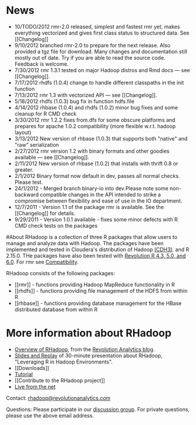 &nbsp;
# News
* 10/TODO/2012 rmr-2.0 released, simplest and fastest rmr yet, makes everything vectorized and gives first class status to structured data. See [[Changelog]]
* 9/10/2012 branched rmr-2.0 to prepare for the next release. Also provided a tgz file for download. Many changes and documentation still mostly out of date. Try if you are able to read the source code. Feedback is welcome.
* 7/30/2012 rmr 1.3.1 tested on major Hadoop distros and Rmd docs &mdash; see [[Changelog]]. 
* 7/17/2012 rhdfs (1.0.4) change to handle different classpaths in the init function
* 7/13/2012 rmr 1.3 with vectorized API &mdash; see [[Changelog]].
* 5/18/2012 rhdfs (1.0.3) bug fix in function hdfs.file
* 4/14/2012 rhbase (1.0.4) and rhdfs (1.0.2) minor bug fixes and some cleanup for R CMD check
* 3/30/2012 rmr 1.2.2 fixes from.dfs for some obscure platforms and prepares for apache 1.0.2 compatibility (more flexible w.r.t. hadoop layout)
* 3/13/2012 New version of rhbase (1.0.3) that supports both "native" and "raw" serialization 
* 2/27/2012 rmr version 1.2 with binary formats and other goodies available &mdash; see [[Changelog]].
* 2/11/2012 New version of rhbase (1.0.2) that installs with thrift 0.8 or greater.
* 2/1/2012 Binary format  now default in dev, passes all normal checks. Please test. 
* 24/1/2012 - Merged branch binary-io into dev.Please note some non-backward compatible changes in the API intended to strike a compromise between flexibility and ease of use in the IO department.
* 12/7/2011 - Version 1.1 of the package rmr is available. See the [[Changelog]] for details.
* 9/29/2011 - Version 1.0.1 available - fixes some minor defects with R CMD check tests on the packages 

#About
RHadoop is a collection of three R packages that allow users to manage and analyze data with Hadoop. The packages have been implemented and tested in Cloudera's distribution of Hadoop <a href="http://www.cloudera.com/hadoop/">(CDH3)</a>.  and R 2.15.0.  THe packages have also been tested with <a href="http://www.revolutionanalytics.com/downloads/">Revolution R 4.3, 5.0, and 6.0</a>. For rmr see [Compatibility](https://github.com/RevolutionAnalytics/RHadoop/blob/master/rmr/pkg/docs/compatibility.md).


RHadoop consists of the following packages:

* [[rmr]] - functions providing Hadoop MapReduce functionality in R 
* [[rhdfs]] - functions providing file management of the HDFS from within R 
* [[rhbase]] - functions providing database management for the HBase distributed database from within R

# More information about RHadoop

* [Overview of RHadoop](http://blog.revolutionanalytics.com/2011/09/mapreduce-hadoop-r.html), from the [Revolution Analytics blog](http://blog.revolutionanalytics.com).
* [Slides and Replay](http://www.revolutionanalytics.com/news-events/free-webinars/2011/r-and-hadoop/) of 30-minute presentation about RHadoop, "Leveraging R in Hadoop Environments". 
* [[Downloads]] 
* [Tutorial](https://github.com/RevolutionAnalytics/RHadoop/blob/master/rmr/pkg/docs/tutorial.md)
* [[Contribute to the RHadoop project]] 
* [Live from the net](https://friendfeed.com/rhadoop)

Contact: rhadoop@revolutionanalytics.com

Questions: Please participate in our [discussion group](https://groups.google.com/forum/?fromgroups#!forum/rhadoop). For private questions, please use the above email address.
